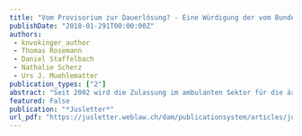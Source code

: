 ```yaml
---
title: "Vom Provisorium zur Dauerlösung? - Eine Würdigung der vom Bundesrat vorgelegten Lösung zum Ärzte-Stopp bzw. zur Zulassungssteuerung"
publishDate: "2018-01-291T00:00:00Z"
authors: 
 - knvokinger_author
 - Thomas Rosemann
 - Daniel Staffelbach
 - Nathalie Scherz
 - Urs J. Muehlematter
publication_types: ["2"]
abstract: "Seit 2002 wird die Zulassung im ambulanten Sektor für die ärztliche Tätigkeit zulasten der obligatorischen Krankenversicherung reguliert. Am 5. Juli 2017 präsentierte der Bundesrat eine neue Lösung, um die Zulassung der Ärzte im Bereich der ambulanten Medizin zulasten der obligatorischen Krankenpflegeversicherung – dieses Mal unbefristet – zu regeln. Nach einem Rückblick auf die bisherige Regelung des Zulassungsstopps liegt das besondere Augenmerk auf der Darlegung dieser neuen Lösung sowie deren Vereinbarkeit mit dem Freizügigkeitsabkommen, wobei auch medizinische Aspekte berücksichtigt werden."
featured: False
publication: "*Jusletter*"
url_pdf: "https://jusletter.weblaw.ch/dam/publicationsystem/articles/jusletter/2018/922/zulassungsregulierun_da31e394fa/Jusletter_zulassungsregulierun_da31e394fa_de.pdf"
---
```


